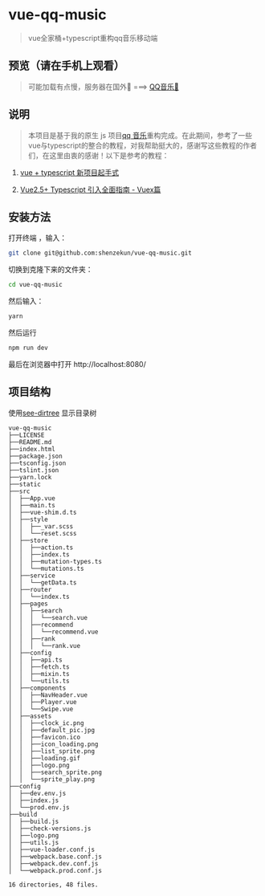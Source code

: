 # vue-qq-music

> vue全家桶+typescript重构qq音乐移动端

## 预览（请在手机上观看）

> 可能加载有点慢，服务器在国外🤣 ===> [QQ音乐🎵](http://shenzekun.cn/vue-qq-music/dist/index.html)


## 说明

> 本项目是基于我的原生 js 项目[qq 音乐](https://github.com/shenzekun/QMusic)重构完成。在此期间，参考了一些vue与typescript的整合的教程，对我帮助挺大的，感谢写这些教程的作者们，在这里由衷的感谢！以下是参考的教程：

1. [vue + typescript 新项目起手式](https://segmentfault.com/a/1190000011744210#articleHeader12)

2. [Vue2.5+ Typescript 引入全面指南 - Vuex篇](https://segmentfault.com/a/1190000011864013)


## 安装方法

打开终端 ，输入：

```bash
git clone git@github.com:shenzekun/vue-qq-music.git
```

切换到克隆下来的文件夹：

```bash
cd vue-qq-music
```

然后输入：

```bash
yarn
```

然后运行

```bash
npm run dev
```

最后在浏览器中打开 http://localhost:8080/

## 项目结构

使用[see-dirtree](https://github.com/shenzekun/see-dirtree) 显示目录树

```
vue-qq-music
├──LICENSE
├──README.md
├──index.html
├──package.json
├──tsconfig.json
├──tslint.json
├──yarn.lock
├──static
├──src
│  ├──App.vue
│  ├──main.ts
│  ├──vue-shim.d.ts
│  ├──style
│  │  ├──_var.scss
│  │  └──reset.scss
│  ├──store
│  │  ├──action.ts
│  │  ├──index.ts
│  │  ├──mutation-types.ts
│  │  └──mutations.ts
│  ├──service
│  │  └──getData.ts
│  ├──router
│  │  └──index.ts
│  ├──pages
│  │  ├──search
│  │  │  └──search.vue
│  │  ├──recommend
│  │  │  └──recommend.vue
│  │  ├──rank
│  │  │  └──rank.vue
│  ├──config
│  │  ├──api.ts
│  │  ├──fetch.ts
│  │  ├──mixin.ts
│  │  └──utils.ts
│  ├──components
│  │  ├──NavHeader.vue
│  │  ├──Player.vue
│  │  └──Swipe.vue
│  ├──assets
│  │  ├──clock_ic.png
│  │  ├──default_pic.jpg
│  │  ├──favicon.ico
│  │  ├──icon_loading.png
│  │  ├──list_sprite.png
│  │  ├──loading.gif
│  │  ├──logo.png
│  │  ├──search_sprite.png
│  │  └──sprite_play.png
├──config
│  ├──dev.env.js
│  ├──index.js
│  └──prod.env.js
├──build
│  ├──build.js
│  ├──check-versions.js
│  ├──logo.png
│  ├──utils.js
│  ├──vue-loader.conf.js
│  ├──webpack.base.conf.js
│  ├──webpack.dev.conf.js
│  └──webpack.prod.conf.js

16 directories, 48 files.
```